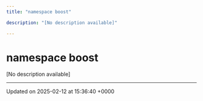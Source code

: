 ```yaml
---
title: "namespace boost"

description: "[No description available]"

---
```


# namespace boost

[No description available]






-------------------------------

Updated on 2025-02-12 at 15:36:40 +0000